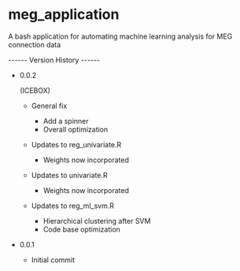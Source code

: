 # meg_application
A bash application for automating machine learning analysis for MEG connection data


 ------ Version History ------
 
- 0.0.2

  (ICEBOX)
  - General fix
    - Add a spinner
    - Overall optimization
    
  - Updates to reg_univariate.R
    - Weights now incorporated
  
  - Updates to univariate.R
    - Weights now incorporated
  
  - Updates to reg_ml_svm.R
    - Hierarchical clustering after SVM
    - Code base optimization
    

- 0.0.1

    - Initial commit
